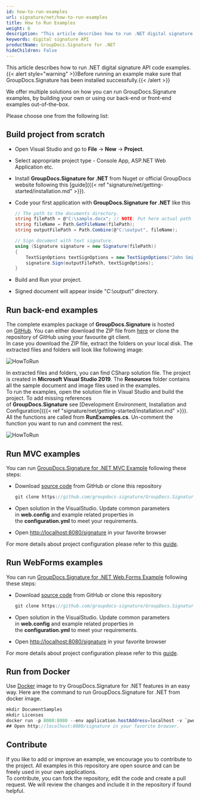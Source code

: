 ```yaml
---
id: how-to-run-examples
url: signature/net/how-to-run-examples
title: How to Run Examples
weight: 6
description: "This article describes how to run .NET digital signature API code examples. We offer multiple solutions on how you can run GroupDocs.Signature examples, by building your own or using our back-end or front-end examples out-of-the-box."
keywords: digital signature API
productName: GroupDocs.Signature for .NET
hideChildren: False
---
```

This article describes how to run .NET digital signature API code examples.
{{< alert style="warning" >}}Before running an example make sure that GroupDocs.Signature has been installed successfully.{{< /alert >}}

We offer multiple solutions on how you can run GroupDocs.Signature examples, by building your own or using our back-end or front-end examples out-of-the-box.

Please choose one from the following list:

## Build project from scratch

* Open Visual Studio and go to **File** -> **New** -> **Project**.
* Select appropriate project type - Console App, ASP.NET Web Application etc.
* Install **GroupDocs.Signature for .NET** from Nuget or official GroupDocs website following this [guide]({{< ref "signature/net/getting-started/installation.md" >}}).
* Code your first application with **GroupDocs.Signature for .NET** like this

    ```csharp
    // The path to the documents directory.
    string filePath = @"C:\sample.docx"; // NOTE: Put here actual path for your document
    string fileName = Path.GetFileName(filePath);
    string outputFilePath = Path.Combine(@"C:\output", fileName);

    // Sign document with text signature.
    using (Signature signature = new Signature(filePath))
    {
        TextSignOptions textSignOptions = new TextSignOptions("John Smith");
        signature.Sign(outputFilePath, textSignOptions);
    }
    ```

* Build and Run your project.
* Signed document will appear inside "*C:\\output\\"* directory.

## Run back-end examples

The complete examples package of **GroupDocs.Signature** is hosted on [GitHub](https://github.com/groupdocs-signature/GroupDocs.Signature-for-.NET). You can either download the ZIP file from [here](https://github.com/groupdocs-signature/GroupDocs.Signature-for-.NET/archive/master.zip) or clone the repository of GitHub using your favourite git client.  
In case you download the ZIP file, extract the folders on your local disk. The extracted files and folders will look like following image:

![HowToRun](/signature/net/images/how-to-run-examples.png)

In extracted files and folders, you can find CSharp solution file. The project is created in **Microsoft Visual Studio 2019**. The **Resources** folder contains all the sample document and image files used in the examples.  
To run the examples, open the solution file in Visual Studio and build the project. To add missing references of **GroupDocs.Signature** see [Development Environment, Installation and Configuration]({{< ref "signature/net/getting-started/installation.md" >}}). All the functions are called from **RunExamples.cs**.
Un-comment the function you want to run and comment the rest.

![HowToRun](/signature/net/images/how-to-run-examples_1.png)

## Run MVC examples

You can run [GroupDocs.Signature for .NET MVC Example](https://github.com/groupdocs-signature/GroupDocs.Signature-for-.NET-MVC) following these steps:

* Download [source code](https://github.com/groupdocs-signature/GroupDocs.https://github.com/groupdocs-signature/GroupDocs.Signature-for-.NET-MVC-for-.NET-MVC/archive/master.zip) from GitHub or clone this repository

    ```csharp
    git clone https://github.com/groupdocs-signature/GroupDocs.Signature-for-.NET-MVC
    ```

* Open solution in the VisualStudio. Update common parameters in **web.config** and example related properties in the **configuration.yml** to meet your requirements.
* Open [http://localhost:8080/signature](http://localhost:8080/signature) in your favorite browser

For more details about project configuration please refer to this [guide](https://github.com/groupdocs-signature/GroupDocs.Signature-for-.NET-MVC#configuration).

## Run WebForms examples

You can run [GroupDocs.Signature for .NET Web.Forms Example](https://github.com/groupdocs-signature/GroupDocs.Signature-for-.NET-WebForms) following these steps:

* Download [source code](https://github.com/groupdocs-signature/GroupDocs.Signature-for-.NET-WebForms/archive/master.zip) from GitHub or clone this repository

    ```csharp
    git clone https://github.com/groupdocs-signature/GroupDocs.Signature-for-.NET-WebForms
    ```

* Open solution in the VisualStudio. Update common parameters in **web.config** and example related properties in the **configuration.yml** to meet your requirements.
* Open [http://localhost:8080/signature](http://localhost:8080/signature) in your favorite browser

For more details about project configuration please refer to this [guide](https://github.com/groupdocs-signature/GroupDocs.Signature-for-.NET-WebForms#configuration).

## Run from Docker

Use [Docker](https://www.docker.com/) image to try GroupDocs.Signature for .NET features in an easy way. Here are the command to run GroupDocs.Signature for .NET from docker image.

```csharp
mkdir DocumentSamples
mkdir Licenses
docker run -p 8080:8080 --env application.hostAddress=localhost -v `pwd`/DocumentSamples:/home/groupdocs/app/DocumentSamples -v `pwd`/Licenses:/home/groupdocs/app/Licenses groupdocs/signature
## Open http://localhost:8080/signature in your favorite browser.
```

## Contribute

If you like to add or improve an example, we encourage you to contribute to the project. All examples in this repository are open source and can be freely used in your own applications.  
To contribute, you can fork the repository, edit the code and create a pull request. We will review the changes and include it in the repository if found helpful.
